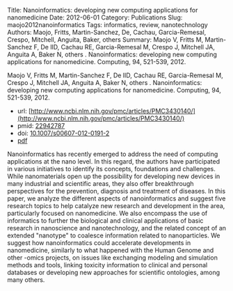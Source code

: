 Title: Nanoinformatics: developing new computing applications for nanomedicine
Date: 2012-06-01
Category: Publications
Slug: maojo2012nanoinformatics
Tags: informatics, review, nanotechnology
Authors: Maojo, Fritts, Martin-Sanchez, De, Cachau, Garcia-Remesal, Crespo, Mitchell, Anguita, Baker, others
Summary: Maojo V, Fritts M, Martin-Sanchez F, De lID, Cachau RE, Garcia-Remesal M, Crespo J, Mitchell JA, Anguita A, Baker N, others . Nanoinformatics: developing new computing applications for nanomedicine. Computing, 94, 521-539, 2012. 

Maojo V, Fritts M, Martin-Sanchez F, De lID, Cachau RE, Garcia-Remesal M, Crespo J, Mitchell JA, Anguita A, Baker N, others . Nanoinformatics: developing new computing applications for nanomedicine. Computing, 94, 521-539, 2012. 

* url: [http://www.ncbi.nlm.nih.gov/pmc/articles/PMC3430140/](http://www.ncbi.nlm.nih.gov/pmc/articles/PMC3430140/)
* pmid: [22942787](22942787)
* doi: [10.1007/s00607-012-0191-2](10.1007/s00607-012-0191-2)
* [pdf](http://sobolevnrm.github.io/papers/maojo2012nanoinformatics.pdf)

Nanoinformatics has recently emerged to address the need of computing applications at the nano level. In this regard, the authors have participated in various initiatives to identify its concepts, foundations and challenges. While nanomaterials open up the possibility for developing new devices in many industrial and scientific areas, they also offer breakthrough perspectives for the prevention, diagnosis and treatment of diseases. In this paper, we analyze the different aspects of nanoinformatics and suggest five research topics to help catalyze new research and development in the area, particularly focused on nanomedicine. We also encompass the use of informatics to further the biological and clinical applications of basic research in nanoscience and nanotechnology, and the related concept of an extended "nanotype" to coalesce information related to nanoparticles. We suggest how nanoinformatics could accelerate developments in nanomedicine, similarly to what happened with the Human Genome and other -omics projects, on issues like exchanging modeling and simulation methods and tools, linking toxicity information to clinical and personal databases or developing new approaches for scientific ontologies, among many others.
